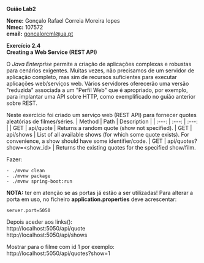 **Guião Lab2**

**Nome:** Gonçalo Rafael Correia Moreira lopes <br>
**Nmec:** 107572 <br>
**email:** goncalorcml@ua.pt

**Exercício 2.4**<br>
**Creating a Web Service (REST API)**<br>

O *Java Enterprise* permite a criação de aplicações complexas e robustas para cenários exigentes. Muitas vezes, não precisamos de um servidor de aplicação completo, mas sim de recursos suficientes para executar aplicações web/serviços web. Vários servidores oferecerão uma versão "reduzida" associada a um "Perfil Web" que é apropriado, por exemplo, para implantar uma API sobre HTTP, como exemplificado no guião anterior sobre REST.<br>

Neste exercício foi criado um serviço web (REST API) para fornecer quotes aleatórias de filmes/séries.
| Method | Path | Description |
| :---: | :---: | :---: |
| GET | api/quote | Returns a random quote (show not specified).
| GET | api/shows | List of all available shows (for which some quote exists). For
convenience, a show should have some identifier/code.
| GET | api/quotes?show=<show_id> | Returns the existing quotes for the specified show/film.

Fazer:
```
- ./mvnw clean
- ./mvnw package
- ./mvnw spring-boot:run
```

**NOTA:**  ter em atenção se as portas já estão a ser utilizadas!
Para alterar a porta em uso, no ficheiro **application.properties** deve acrescentar:

```
server.port=5050
```

Depois aceder aos links():<br>
http://localhost:5050/api/quote <br>
http://localhost:5050/api/shows <br>

Mostrar para o filme com id 1 por exemplo:
http://localhost:5050/api/quotes?show=1 <br>
